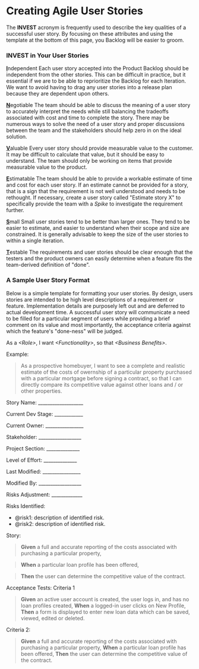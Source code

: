 # Creating Agile User Stories
The **INVEST** acronym is frequently used to describe the key qualities of a successful user story.  By focusing on these attributes and using the template at the bottom of this page, you Backlog will be easier to groom.

### INVEST in Your User Stories
<b><u>I</u></b>ndependent
Each user story accepted into the Product Backlog should be independent from the other stories.  This can be difficult in practice, but it essential if we are to be able to reprioritize the Backlog for each Iteration.  We want to avoid having to drag any user stories into a release plan because they are dependent upon others.

<b><u>N</u></b>egotiable
The team should be able to discuss the meaning of a user story to accurately interpret the needs while still balancing the tradeoffs associated with cost and time to complete the story.  There may be numerous ways to solve the need of a user story and proper discussions between the team and the stakeholders should help zero in on the ideal solution.

<b><u>V</u></b>aluable
Every user story should provide measurable value to the customer.  It may be difficult to calculate that value, but it should be easy to understand.  The team should only be working on items that provide measurable value to the product.  

<b><u>E</u></b>stimatable
The team should be able to provide a workable estimate of time and cost for each user story.  If an estimate cannot be provided for a story, that is a sign that the requirement is not well understood and needs to be rethought.  If necessary, create a user story called "Estimate story X" to specifically provide the team with a _Spike_ to investigate the requirement further.

<b><u>S</u></b>mall
Small user stories tend to be better than larger ones.  They tend to be easier to estimate, and easier to understand when their scope and size are constrained.  It is generally advisable to keep the size of the user stories to within a single iteration.

<b><u>T</u></b>estable
The requirements and user stories should be clear enough that the testers and the product owners can easily determine when a feature fits the team-derived definition of "done".  

### A Sample User Story Format
Below is a simple template for formatting your user stories.  By design, users stories are intended to be high level descriptions of a requirement or feature.  Implementation details are purposely left out and are deferred to actual development time.  A successful user story will communicate a need to be filled for a particular segment of users while providing a brief comment on its value and most importantly, the acceptance criteria against which the feature's "done-ness" will be judged.


As a *&lt;Role&gt;*, I want *&lt;Functionality&gt;*, so that *&lt;Business Benefits&gt;*.

Example:
> As a prospective homebuyer, I want to see a complete and realistic estimate of the costs of owernship of a particular property purchased with a particular mortgage before signing a contract, so that I can directly compare its competitive value against other loans and / or other properties.


Story Name: ___________________ 

Current Dev Stage: ____________ 

Current Owner: ________________ 

Stakeholder: __________________ 

Project Section: ______________ 

Level of Effort: ______________ 

Last Modified: ________________ 

Modified By: __________________ 

Risks Adjustment: _____________ 

Risks Identified: 
  * @risk1: description of identified risk.
  * @risk2: description of identified risk.


Story:
> **Given** a full and accurate reporting of the costs associated with purchasing a particular property,

> **When** a particular loan profile has been offered,

> **Then** the user can determine the competitive value of the contract.


Acceptance Tests:
Criteria 1
> **Given** an active user account is created, the user logs in, and has no loan profiles created,
> **When** a logged-in user clicks on New Profile, 
> **Then** a form is displayed to enter new loan data which can be saved, viewed, edited or deleted.

Criteria 2:
> **Given** a full and accurate reporting of the costs associated with purchasing a particular property,
> **When** a particular loan profile has been offered,
> **Then** the user can determine the competitive value of the contract.
